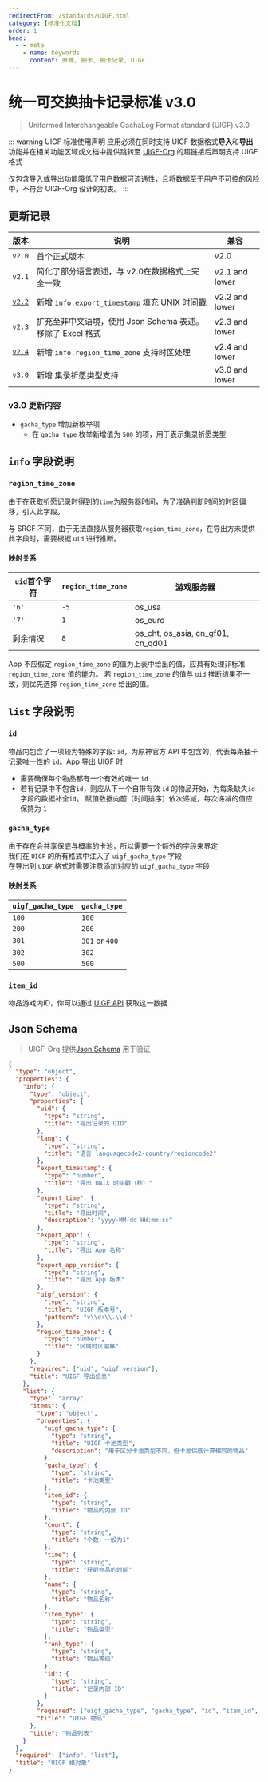 ```yaml
---
redirectFrom: /standards/UIGF.html
category: [标准化文档]
order: 1
head:
  - - meta
    - name: keywords
      content: 原神, 抽卡, 抽卡记录, UIGF
---
```


# 统一可交换抽卡记录标准 v3.0
> Uniformed Interchangeable GachaLog Format standard (UIGF) v3.0 <Badge text="Current" type="message" />
> 
::: warning UIGF 标准使用声明
应用必须在同时支持 UIGF 数据格式**导入**和**导出**功能并在相关功能区域或文档中提供跳转至 [UIGF-Org](https://uigf.org) 的超链接后声明支持 UIGF 格式

仅包含导入或导出功能降低了用户数据可流通性，且将数据至于用户不可控的风险中，不符合 UIGF-Org 设计的初衷。
:::

## 更新记录
| 版本                            | 说明                                      | 兼容             |
|-------------------------------|-----------------------------------------|----------------|
| `v2.0`                        | 首个正式版本                                  | v2.0           |
| `v2.1`                        | 简化了部分语言表述，与 v2.0在数据格式上完全一致              | v2.1 and lower |
| [`v2.2`](UIGF-legacy-v2.2.md) | 新增 `info.export_timestamp` 填充 UNIX 时间戳  | v2.2 and lower |
| [`v2.3`](UIGF-legacy-v2.3.md) | 扩充至非中文语境，使用 Json Schema 表述。移除了 Excel 格式 | v2.3 and lower |
| [`v2.4`](UIGF-legacy-v2.4.md) | 新增 `info.region_time_zone` 支持时区处理       | v2.4 and lower |
| `v3.0`                        | 新增 集录祈愿类型支持       | v3.0 and lower |

### v3.0 更新内容

* `gacha_type` 增加新枚举项
  * 在 `gacha_type` 枚举新增值为 `500` 的项，用于表示集录祈愿类型

## `info` 字段说明

### `region_time_zone`

由于在获取祈愿记录时得到的`time`为服务器时间，为了准确判断时间的时区偏移，引入此字段。

与 SRGF 不同，由于无法直接从服务器获取`region_time_zone`，在导出方未提供此字段时，需要根据 `uid` 进行推断。

#### 映射关系

| `uid`首个字符 | `region_time_zone` | 游戏服务器                             |
|-----------|--------------------|-----------------------------------|
| `'6'`     | `-5`               | os_usa                            |
| `'7'`     | `1`                | os_euro                           |
| 剩余情况      | `8`                | os_cht, os_asia, cn_gf01, cn_qd01 |

App 不应假定 `region_time_zone` 的值为上表中给出的值，应具有处理非标准 `region_time_zone` 值的能力。
若 `region_time_zone` 的值与 `uid` 推断结果不一致，则优先选择 `region_time_zone` 给出的值。

## `list` 字段说明

### `id`

物品内包含了一项较为特殊的字段: `id`，为原神官方 API 中包含的，代表每条抽卡记录唯一性的 `id`。App 导出 UIGF 时
* 需要确保每个物品都有一个有效的唯一 `id` 
* 若有记录中不包含`id`，则应从下一个自带有效 `id` 的物品开始，为每条缺失`id`字段的数据补全`id`。
赋值数据向前（时间排序）依次递减，每次递减的值应保持为 `1`

### `gacha_type`

由于存在会共享保底与概率的卡池，所以需要一个额外的字段来界定  
我们在 `UIGF` 的所有格式中注入了 `uigf_gacha_type` 字段  
在导出到 `UIGF` 格式时需要注意添加对应的 `uigf_gacha_type` 字段  

#### 映射关系

| `uigf_gacha_type` | `gacha_type`   |
|-------------------|----------------|
| `100`             | `100`          |
| `200`             | `200`          |
| `301`             | `301` or `400` |
| `302`             | `302`          |
| `500`             | `500`          |

### `item_id`

物品游戏内ID，你可以通过 [UIGF API](../API.md) 获取这一数据

## Json Schema

> UIGF-Org 提供[Json Schema](/schema/uigf.json) 用于验证

```json
{
  "type": "object",
  "properties": {
    "info": {
      "type": "object",
      "properties": {
        "uid": {
          "type": "string",
          "title": "导出记录的 UID"
        },
        "lang": {
          "type": "string",
          "title": "语言 languagecode2-country/regioncode2"
        },
        "export_timestamp": {
          "type": "number",
          "title": "导出 UNIX 时间戳（秒）"
        },
        "export_time": {
          "type": "string",
          "title": "导出时间",
          "description": "yyyy-MM-dd HH:mm:ss"
        },
        "export_app": {
          "type": "string",
          "title": "导出 App 名称"
        },
        "export_app_version": {
          "type": "string",
          "title": "导出 App 版本"
        },
        "uigf_version": {
          "type": "string",
          "title": "UIGF 版本号",
          "pattern": "v\\d+\\.\\d+"
        },
        "region_time_zone": {
          "type": "number",
          "title": "区域时区偏移"
        }
      },
      "required": ["uid", "uigf_version"],
      "title": "UIGF 导出信息"
    },
    "list": {
      "type": "array",
      "items": {
        "type": "object",
        "properties": {
          "uigf_gacha_type": {
            "type": "string",
            "title": "UIGF 卡池类型",
            "description": "用于区分卡池类型不同，但卡池保底计算相同的物品"
          },
          "gacha_type": {
            "type": "string",
            "title": "卡池类型"
          },
          "item_id": {
            "type": "string",
            "title": "物品的内部 ID"
          },
          "count": {
            "type": "string",
            "title": "个数，一般为1"
          },
          "time": {
            "type": "string",
            "title": "获取物品的时间"
          },
          "name": {
            "type": "string",
            "title": "物品名称"
          },
          "item_type": {
            "type": "string",
            "title": "物品类型"
          },
          "rank_type": {
            "type": "string",
            "title": "物品等级"
          },
          "id": {
            "type": "string",
            "title": "记录内部 ID"
          }
        },
        "required": ["uigf_gacha_type", "gacha_type", "id", "item_id", "time"],
        "title": "UIGF 物品"
      },
      "title": "物品列表"
    }
  },
  "required": ["info", "list"],
  "title": "UIGF 根对象"
}
```
